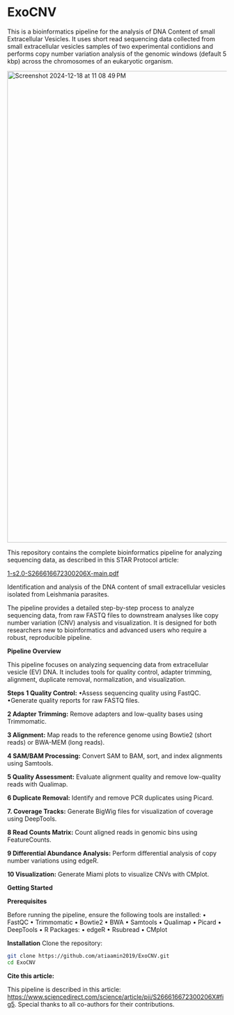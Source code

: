 # ExoCNV
This is a bioinformatics pipeline for the analysis of DNA Content of small Extracellular Vesicles. It uses short read sequencing data collected from small extracellular vesicles samples of two experimental contidions and performs copy number variation analysis of the genomic windows (default 5 kbp) across the chromosomes of an eukaryotic organism. 


<img width="1080" alt="Screenshot 2024-12-18 at 11 08 49 PM" src="https://github.com/user-attachments/assets/b21e77a6-7fe4-47c7-9932-30b1b484d1c8" />

This repository contains the complete bioinformatics pipeline for analyzing sequencing data, as described in this STAR Protocol article:


[1-s2.0-S266616672300206X-main.pdf](https://github.com/user-attachments/files/18192756/1-s2.0-S266616672300206X-main.pdf)

Identification and analysis of the DNA content of small extracellular vesicles isolated from Leishmania parasites.

The pipeline provides a detailed step-by-step process to analyze sequencing data, from raw FASTQ files to downstream analyses like copy number variation (CNV) analysis and visualization. It is designed for both researchers new to bioinformatics and advanced users who require a robust, reproducible pipeline.

**Pipeline Overview**

This pipeline focuses on analyzing sequencing data from extracellular vesicle (EV) DNA. It includes tools for quality control, adapter trimming, alignment, duplicate removal, normalization, and visualization.

**Steps**
**1	Quality Control:**
        •Assess sequencing quality using FastQC.
        •Generate quality reports for raw FASTQ files.
	
 **2	Adapter Trimming:**
        Remove adapters and low-quality bases using Trimmomatic.
	
 **3	Alignment:**
	Map reads to the reference genome using Bowtie2 (short reads) or BWA-MEM (long reads).
 
 **4	SAM/BAM Processing:**
	Convert SAM to BAM, sort, and index alignments using Samtools.
 
 **5	Quality Assessment:**
       Evaluate alignment quality and remove low-quality reads with Qualimap.
       
**6	Duplicate Removal:**
       Identify and remove PCR duplicates using Picard.
       
**7.	Coverage Tracks:**
       Generate BigWig files for visualization of coverage using DeepTools.
       
**8	Read Counts Matrix:**
       Count aligned reads in genomic bins using FeatureCounts.
       
**9	Differential Abundance Analysis:**
       Perform differential analysis of copy number variations using edgeR.
       
**10	Visualization:**
       Generate Miami plots to visualize CNVs with CMplot.
       

**Getting Started**

**Prerequisites**

Before running the pipeline, ensure the following tools are installed:
•	FastQC
•	Trimmomatic
•	Bowtie2
•	BWA
•	Samtools
•	Qualimap
•	Picard
•	DeepTools
•	R Packages:
•	edgeR
•	Rsubread
•	CMplot

**Installation**
Clone the repository:

```bash
git clone https://github.com/atiaamin2019/ExoCNV.git
cd ExoCNV
```


**Cite this article:**

This pipeline is described in this article: https://www.sciencedirect.com/science/article/pii/S266616672300206X#fig5. Special thanks to all co-authors for their contributions. 
 
 
